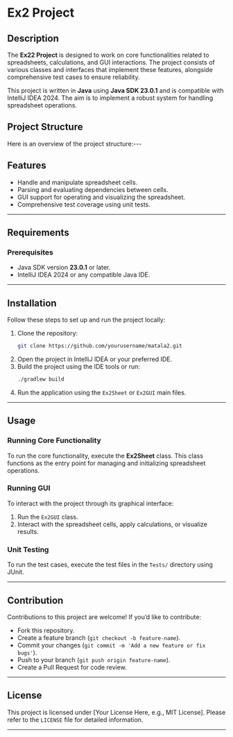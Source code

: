 # Ex2 Project

## Description
The **Ex22 Project** is designed to work on core functionalities related to spreadsheets, calculations, and GUI interactions. The project consists of various classes and interfaces that implement these features, alongside comprehensive test cases to ensure reliability.

This project is written in **Java** using **Java SDK 23.0.1** and is compatible with IntelliJ IDEA 2024. The aim is to implement a robust system for handling spreadsheet operations.



## Project Structure
Here is an overview of the project structure:---

## Features
- Handle and manipulate spreadsheet cells.
- Parsing and evaluating dependencies between cells.
- GUI support for operating and visualizing the spreadsheet.
- Comprehensive test coverage using unit tests.

---

## Requirements
### Prerequisites
- Java SDK version **23.0.1** or later.
- IntelliJ IDEA 2024 or any compatible Java IDE.

---

## Installation
Follow these steps to set up and run the project locally:

1. Clone the repository:
   ```bash
   git clone https://github.com/yourusername/matala2.git
   ```
2. Open the project in IntelliJ IDEA or your preferred IDE.
3. Build the project using the IDE tools or run:
   ```bash
   ./gradlew build
   ```
4. Run the application using the `Ex2Sheet` or `Ex2GUI` main files.

---

## Usage
### Running Core Functionality
To run the core functionality, execute the **Ex2Sheet** class. This class functions as the entry point for managing and initializing spreadsheet operations.

### Running GUI
To interact with the project through its graphical interface:
1. Run the `Ex2GUI` class.
2. Interact with the spreadsheet cells, apply calculations, or visualize results.

### Unit Testing
To run the test cases, execute the test files in the `Tests/` directory using JUnit.

---

## Contribution
Contributions to this project are welcome! If you’d like to contribute:

- Fork this repository.
- Create a feature branch (`git checkout -b feature-name`).
- Commit your changes (`git commit -m 'Add a new feature or fix bugs'`).
- Push to your branch (`git push origin feature-name`).
- Create a Pull Request for code review.

---

## License
This project is licensed under [Your License Here, e.g., MIT License]. Please refer to the `LICENSE` file for detailed information.

---

